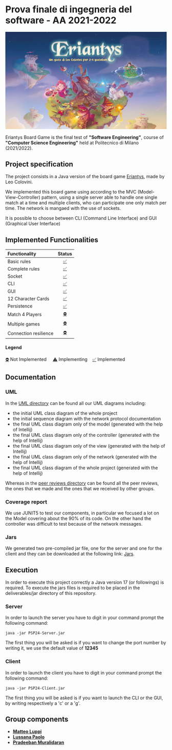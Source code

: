 # Prova finale di ingegneria del software - AA 2021-2022

![alt text](src/main/resources/Images/LoadingImage.png)

Eriantys Board Game is the final test of **"Software Engineering"**, course of **"Computer Science Engineering"** held at Politecnico di Milano (2021/2022).

## Project specification
The project consists in a Java version of the board game [Eriantys](https://www.craniocreations.it/prodotto/eriantys/), made by Leo Colovini.

We implemented this board game using according to the MVC (Model-View-Controller) pattern, using a single server able to handle one single match at a time and multiple clients, who can participate one only match per time. The network is mangaed with the use of sockets.

It is possible to choose between CLI (Command Line Interface) and GUI (Graphical User Interface)

## Implemented Functionalities
| Functionality | Status |
|:-----------------------|:------------------------------------:|
| Basic rules | [✅]() |
| Complete rules | [✅]() |
| Socket |[✅]() |
| CLI |[✅]() |
| GUI | [✅]() |
| 12 Character Cards | [✅]() |
| Persistence | [✅]() |
| Match 4 Players | [⛔]() |
| Multiple games | [⛔]() |
| Connection resilience | [⛔]() |
#### Legend
[⛔]() Not Implemented &nbsp;&nbsp;&nbsp;&nbsp;[⚠️]() Implementing&nbsp;&nbsp;&nbsp;&nbsp;[✅]() Implemented

## Documentation

### UML

In the [UML directory](https://github.com/lups2000/ing-sw-2022-Luppi-Lussana-Muralidaran/tree/main/deliverables/UML) can be found all our UML diagrams including: 
- the initial UML class diagram of the whole project
- the initial sequence diagram with the network protocol documentation
- the final UML class diagram only of the model (generated with the help of Intellij)
- the final UML class diagram only of the controller (generated with the help of Intellij)
- the final UML class diagram only of the view (generated with the help of Intellij)
- the final UML class diagram only of the network (generated with the help of Intellij)
- the final UML class diagram of the whole project (generated with the help of Intellij)


Whereas in the [peer reviews directory](https://github.com/lups2000/ing-sw-2022-Luppi-Lussana-Muralidaran/tree/main/deliverables/peer%20reviews) can be found all the peer reviews, the ones that we made and the ones that we received by other groups. 


### Coverage report
We use JUNIT5 to test our components, in particular we focused a lot on the Model covering about the 90% of its code. 
On the other hand the controller was difficult to test because of the network messages.


### Jars
We generated two pre-compiled jar file, one for the server and one for the client and they can be downloaded at the following link: [Jars](https://github.com/lups2000/ing-sw-2022-Luppi-Lussana-Muralidaran/tree/main/deliverables/jar).


## Execution
In order to execute this project correctly a Java version 17 (or followings) is required.
To execute the jars files is required to be placed in the deliverables/jar directory of this repository.

### Server
In order to launch the server you have to digit in your command prompt the following command: 
```
java -jar PSP24-Server.jar
```
The first thing you will be asked is if you want to change the port number by writing it, we use the default value of __12345__

### Client
In order to launch the client you have to digit in your command prompt the following command: 
```
java -jar PSP24-Client.jar
```
The first thing you will be asked is if you want to launch the CLI or the GUI, by writing respectively a 'c' or a 'g'.


## Group components
- [__Matteo Luppi__](https://github.com/lups2000)
- [__Lussana Paolo__](https://github.com/paololussa)
- [__Pradeeban Muralidaran__](https://github.com/DarthPrader00)
